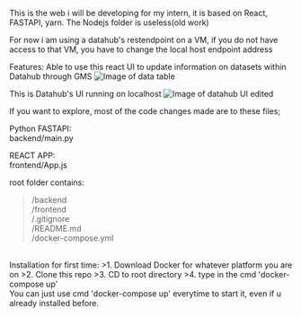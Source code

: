 This is the web i will be developing for my intern, it is based on React, FASTAPI, yarn. The Nodejs folder is useless(old work)

For now i am using a datahub's restendpoint on a VM, if you do not have access to that VM, you have to change the local host endpoint address

Features:
Able to use this react UI to update information on datasets within Datahub through GMS
![Image of data table](https://user-images.githubusercontent.com/60865228/133769051-49a21991-77ed-4d6e-a2c8-81b44fc7c775.gif)

This is Datahub's UI running on localhost
![Image of datahub UI edited](https://user-images.githubusercontent.com/60865228/131979923-ebe9efec-f11d-4da3-870b-c9a6294de6a0.png)


If you want to explore, most of the code changes made are to these files;

Python FASTAPI:\
backend/main.py

REACT APP:\
frontend/App.js

root folder contains:
>/backend\
>/frontend\
>/.gitignore\
>/README.md\
>/docker-compose.yml

<br>
Installation for first time:
>1. Download Docker for whatever platform you are on
>2. Clone this repo
>3. CD to root directory
>4. type in the cmd 'docker-compose up'
<br>
You can just use cmd 'docker-compose up' everytime to start it, even if u already installed before.

